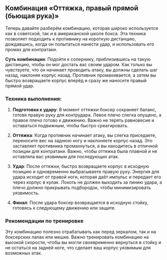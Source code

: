 ﻿## Комбинация «Оттяжка, правый прямой (бьющая рука)»

  

Теперь давайте разберём комбинацию, которая широко используется как в советской, так и в американской школе бокса. Эта техника позволяет подходить к противнику на короткую дистанцию, дождавшись, когда он попытаться нанести удар, и использовать его промах для контратаки.

  

**Суть комбинации**: Подойти к сопернику, приблизившись на такую дистанцию, чтобы он мог достать вас своим ударом. Как только вы чувствуете, что он начинает проводить атаку, вы должны сделать шаг назад, наклоняя корпус назад. Противник промахивается, а затем вы быстро возвращаете корпус вперёд и сразу же наносите правый прямой удар.

  

### Техника выполнения:

1. **Подготовка к удару**: В момент оттяжки боксер сохраняет баланс, готовя правую руку для контрудара. Левое плечо слегка опущено, а правое плечо готово к движению. Важно не терять равновесие и оставаться подвижным, чтобы быстро среагировать.

2. **Оттяжка**: Когда противник начинает атаку, вы слегка приседаете, переносите вес на заднюю ногу и наклоняете корпус назад. Это заставляет противника промахнуться, а вы находитесь в отличной позиции для контратаки. Важно, чтобы оттяжка была плавной и не оставляла вас уязвимым для последующих атак.

3. **Удар**: После оттяжки, быстро возвращаете корпус в исходную позицию и одновременно выбрасываете правую руку. Энергия для удара исходит от правой ноги, которая даёт импульс и передает его через корпус в кулак. Локоть не должен выходить за линию удара, а плечо должно прикрывать подбородок, чтобы минимизировать уязвимость.

4. **Финал**: После удара боксер возвращается в исходную стойку, готовясь к следующему движению или защите.

  

### Рекомендации по тренировке

  

Эту комбинацию полезно отрабатывать как перед зеркалом, так и на боксерских лапах или мешке. Важно тренировать комбинацию на высокой скорости, чтобы вы могли своевременно вернуться в стойку и не остаться на задней ноге, что сделает ваш корпус уязвимым для возможных атак.



